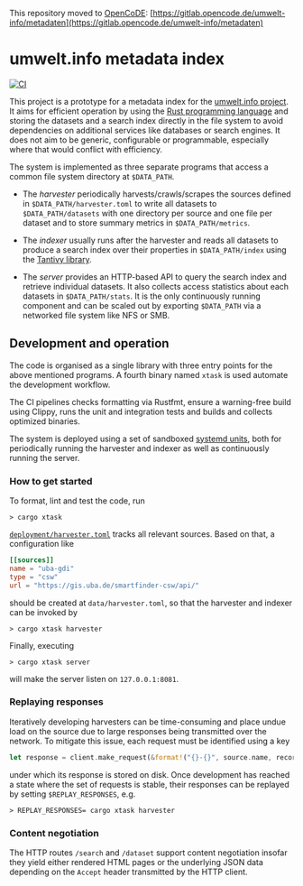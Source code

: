 This repository moved to [OpenCoDE](https://opencode.de): [https://gitlab.opencode.de/umwelt-info/metadaten](https://gitlab.opencode.de/umwelt-info/metadaten)

# umwelt.info metadata index

[![CI](https://github.com/adamreichold/umwelt-info/actions/workflows/ci.yml/badge.svg)](https://github.com/adamreichold/umwelt-info/actions/workflows/ci.yml)

This project is a prototype for a metadata index for the [umwelt.info project](https://umwelt.info). It aims for efficient operation by using the [Rust programming language](https://www.rust-lang.org/) and storing the datasets and a search index directly in the file system to avoid dependencies on additional services like databases or search engines. It does not aim to be generic, configurable or programmable, especially where that would conflict with efficiency.

The system is implemented as three separate programs that access a common file system directory at `$DATA_PATH`.

* The _harvester_ periodically harvests/crawls/scrapes the sources defined in `$DATA_PATH/harvester.toml` to write all datasets to `$DATA_PATH/datasets` with one directory per source and one file per dataset and to store summary metrics in `$DATA_PATH/metrics`.

* The _indexer_ usually runs after the harvester and reads all datasets to produce a search index over their properties in `$DATA_PATH/index` using the [Tantivy library](https://github.com/quickwit-oss/tantivy).

* The _server_ provides an HTTP-based API to query the search index and retrieve individual datasets. It also collects access statistics about each datasets in `$DATA_PATH/stats`. It is the only continuously running component and can be scaled out by exporting `$DATA_PATH` via a networked file system like NFS or SMB.

## Development and operation

The code is organised as a single library with three entry points for the above mentioned programs. A fourth binary named `xtask` is used automate the development workflow.

The CI pipelines checks formatting via Rustfmt, ensure a warning-free build using Clippy, runs the unit and integration tests and builds and collects optimized binaries.

The system is deployed using a set of sandboxed [systemd units](https://systemd.io/), both for periodically running the harvester and indexer as well as continuously running the server.

### How to get started

To format, lint and test the code, run

```console
> cargo xtask
```

[`deployment/harvester.toml`](deployment/harvester.toml) tracks all relevant sources. Based on that, a configuration like

```toml
[[sources]]
name = "uba-gdi"
type = "csw"
url = "https://gis.uba.de/smartfinder-csw/api/"
```

should be created at `data/harvester.toml`, so that the harvester and indexer can be invoked by

```console
> cargo xtask harvester
```

Finally, executing

```console
> cargo xtask server
```

will make the server listen on `127.0.0.1:8081`.

### Replaying responses

Iteratively developing harvesters can be time-consuming and place undue load on the source due to large responses being transmitted over the network. To mitigate this issue, each request must be identified using a key

```rust
let response = client.make_request(&format!("{}-{}", source.name, record_number), |client| ...).await?;
```

under which its response is stored on disk. Once development has reached a state where the set of requests is stable, their responses can be replayed by setting `$REPLAY_RESPONSES`, e.g.

```console
> REPLAY_RESPONSES= cargo xtask harvester
```

### Content negotiation

The HTTP routes `/search` and `/dataset` support content negotiation insofar they yield either rendered HTML pages or the underlying JSON data depending on the `Accept` header transmitted by the HTTP client.
